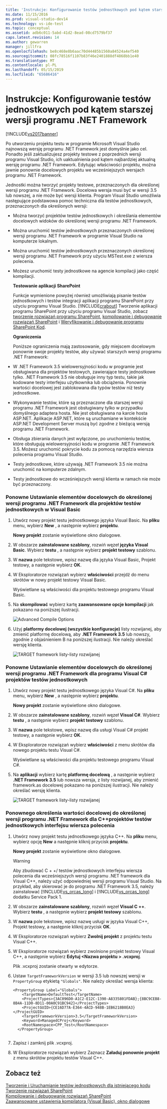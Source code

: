```yaml
---
title: 'Instrukcje: Konfigurowanie testów jednostkowych pod kątem starszej wersji programu .NET Framework | Dokumentacja firmy Microsoft'
ms.date: 11/15/2016
ms.prod: visual-studio-dev14
ms.technology: vs-ide-test
ms.topic: conceptual
ms.assetid: adb6c011-5abd-41d2-8ead-08cd7579bf37
caps.latest.revision: 14
ms.author: gewarren
manager: jillfra
ms.openlocfilehash: be8c468e8b6aac70d44485b1560a84524a4ef540
ms.sourcegitcommit: 08fc78516f1107b83f46e2401888df4868bb1e40
ms.translationtype: MT
ms.contentlocale: pl-PL
ms.lasthandoff: 05/15/2019
ms.locfileid: "65686416"
---
```

# <a name="how-to-configure-unit-tests-to-target-an-earlier-version-of-the-net-framework"></a>Instrukcje: Konfigurowanie testów jednostkowych pod kątem starszej wersji programu .NET Framework
[!INCLUDE[vs2017banner](../includes/vs2017banner.md)]

Po utworzeniu projektu testu w programie Microsoft Visual Studio najnowszą wersję programu .NET Framework jest domyślnie jako cel. Ponadto jeśli zaktualizujesz projekty testowe z poprzednich wersji programu Visual Studio, ich uaktualnienia pod kątem najbardziej aktualną wersję programu .NET Framework. Edytując właściwości projektu, można jawnie ponownie docelowych projektu we wcześniejszych wersjach programu .NET Framework.  
  
 Jednostki można tworzyć projekty testowe, przeznaczonych dla określonej wersji programu .NET Framework. Docelowa wersja musi być w wersji 3.5 lub nowszej, a nie może być wersji klienta. Program Visual Studio umożliwia następujące podstawowa pomoc techniczna dla testów jednostkowych, przeznaczonych dla określonych wersji:  
  
- Można tworzyć projektów testów jednostkowych i określania elementów docelowych widoków do określonej wersji programu .NET Framework.  
  
- Można uruchomić testów jednostkowych przeznaczonych określonej wersji programu .NET Framework w programie Visual Studio na komputerze lokalnym.  
  
- Można uruchomić testów jednostkowych przeznaczonych określonej wersji programu .NET Framework przy użyciu MSTest.exe z wiersza polecenia.  
  
- Możesz uruchomić testy jednostkowe na agencie kompilacji jako część kompilacji.  
  
  **Testowanie aplikacji SharePoint**  
  
  Funkcje wymienione powyżej również umożliwiają pisanie testów jednostkowych i testów integracji aplikacji programu SharePoint przy użyciu programu Visual Studio. [!INCLUDE[crabout](../includes/crabout-md.md)] Tworzenie aplikacji programu SharePoint przy użyciu programu Visual Studio, zobacz [tworzenie rozwiązań programu SharePoint](https://msdn.microsoft.com/library/4bfb1e59-97c9-4594-93f8-3068b4eb9631), [kompilowanie i debugowanie rozwiązań SharePoint](https://msdn.microsoft.com/library/c9e7c9ab-4eb3-40cd-a9b9-6c2a896f70ae) i [Weryfikowanie i debugowanie programu SharePoint Kod](https://msdn.microsoft.com/library/b5f3bce2-6a51-41b1-a292-9e384bae420c).  
  
  **Ograniczenia**  
  
  Poniższe ograniczenia mają zastosowanie, gdy miejscem docelowym ponownie swoje projekty testów, aby używać starszych wersji programu .NET Framework:  
  
- W .NET Framework 3.5 wielowersyjności kodu w programie jest obsługiwana dla projektów testowych, zawierające testy jednostkowe tylko. .NET Framework 3.5 nie obsługuje inny typ testu, takie jak kodowane testy interfejsu użytkownika lub obciążenia. Ponownie wartości docelowej jest zablokowana dla typów testów niż testy jednostkowe.  
  
- Wykonywanie testów, które są przeznaczone dla starszej wersji programu .NET Framework jest obsługiwany tylko w przypadku domyślnego adaptera hosta. Nie jest obsługiwana na karcie hosta ASP.NET. Aplikacje ASP.NET, które są uruchamiane w kontekście ASP.NET Development Server muszą być zgodne z bieżącą wersją programu .NET Framework.  
  
- Obsługa zbierania danych jest wyłączone, po uruchomieniu testów, które obsługują wielowersyjności kodu w programie .NET Framework 3.5. Możesz uruchomić pokrycie kodu za pomocą narzędzia wiersza polecenia programu Visual Studio.  
  
- Testy jednostkowe, które używają .NET Framework 3.5 nie można uruchomić na komputerze zdalnym.  
  
- Testy jednostkowe do wcześniejszych wersji klienta w ramach nie może być przeznaczony.  
  
### <a name="re-targeting-to-a-specific-version-of-the-net-framework-for-visual-basic-unit-test-projects"></a>Ponowne Ustawianie elementów docelowych do określonej wersji programu .NET Framework dla projektów testów jednostkowych w Visual Basic  
  
1. Utwórz nowy projekt testu jednostkowego języka Visual Basic. Na **pliku** menu, wybierz **New** , a następnie wybierz **projektu**.  
  
     **Nowy projekt** zostanie wyświetlone okno dialogowe.  
  
2. W obszarze **zainstalowane szablony**, rozwiń węzeł **języka Visual Basic**. Wybierz **testu** , a następnie wybierz **projekt testowy** szablonu.  
  
3. W **nazwa** pole tekstowe, wpisz nazwę dla języka Visual Basic, Projekt testowy, a następnie wybierz **OK**.  
  
4. W Eksploratorze rozwiązań wybierz **właściwości** przejdź do menu skrótów w nowy projekt testowy Visual Basic.  
  
     Wyświetlane są właściwości dla projektu testowego programu Visual Basic.  
  
5. Na **skompilować** wybierz kartę **zaawansowane opcje kompilacji** jak pokazano na poniższej ilustracji.  
  
     ![Advanced Compile Options](../test/media/howtoconfigureunittest35frameworka.png "HowToConfigureUnitTest35FrameworkA")  
  
6. Użyj **platformy docelowej (wszystkie konfiguracje)** listy rozwijanej, aby zmienić platformę docelową, aby **.NET Framework 3.5** lub nowszy, zgodnie z objaśnieniem B na poniższej ilustracji. Nie należy określać wersję klienta.  
  
     ![TARGET framework listy&#45;listy rozwijanej](../test/media/howtoconfigureunitest35frameworkstepb.png "HowToConfigureUniTest35FrameworkStepB")  
  
### <a name="re-targeting-to-a-specific-version-of-the-net-framework-for-visual-c-unit-test-projects"></a>Ponowne Ustawianie elementów docelowych do określonej wersji programu .NET Framework dla programu Visual C# projektów testów jednostkowych  
  
1. Utwórz nowy projekt testu jednostkowego języka Visual C#. Na **pliku** menu, wybierz **New** , a następnie wybierz **projektu**.  
  
     **Nowy projekt** zostanie wyświetlone okno dialogowe.  
  
2. W obszarze **zainstalowane szablony**, rozwiń węzeł **Visual C#**. Wybierz **testu** , a następnie wybierz **projekt testowy** szablonu.  
  
3. W **nazwa** pole tekstowe, wpisz nazwę dla usługi Visual C# projekt testowy, a następnie wybierz **OK**.  
  
4. W Eksploratorze rozwiązań wybierz **właściwości** z menu skrótów dla nowego projektu testu Visual C#.  
  
     Wyświetlane są właściwości dla projektu testowego programu Visual C#.  
  
5. Na **aplikacji** wybierz kartę **platformę docelową** , a następnie wybierz **.NET Framework 3.5** lub nowsza wersja, z listy rozwijanej, aby zmienić framework.as docelowej pokazano na poniższej ilustracji. Nie należy określać wersję klienta.  
  
     ![TARGET framework listy&#45;listy rozwijanej](../test/media/howtoconfigureunittest35frameworkcsharp.png "HowToConfigureUnitTest35FrameworkCSharp")  
  
### <a name="re-targeting-to-a-specific-version-of-the-net-framework-for-ccli-unit-test-projects"></a>Ponownego określenia wartości docelowej do określonej wersji programu .NET Framework dla C++projektów testów jednostkowych interfejsu wiersza polecenia  
  
1. Utwórz nowy projekt testu jednostkowego języka C++. Na **pliku** menu, wybierz opcję **New** a następnie kliknij przycisk **projektu**.  
  
     **Nowy projekt** zostanie wyświetlone okno dialogowe.  
  
    > [!WARNING]
    > Aby zbudować C + +/ testów jednostkowych interfejsu wiersza polecenia dla wcześniejszych wersji programu .NET framework dla Visual C++, należy użyć odpowiedniej wersji programu Visual Studio. Na przykład, aby skierować je do programu .NET Framework 3.5, należy zainstalować [!INCLUDE[vs_orcas_long](../includes/vs-orcas-long-md.md)] i [!INCLUDE[vs_orcas_long](../includes/vs-orcas-long-md.md)] dodatku Service Pack 1.  
  
2. W obszarze **zainstalowane szablony**, rozwiń węzeł **Visual C ++**. Wybierz **testu** , a następnie wybierz **projekt testowy** szablonu.  
  
3. W **nazwa** pole tekstowe, wpisz nazwę usługi w języka Visual C++, Projekt testowy, a następnie kliknij przycisk **OK**.  
  
4. W Eksploratorze rozwiązań wybierz **Zwolnij projekt** z projektu testu Visual C++.  
  
5. W Eksploratorze rozwiązań wybierz zwolnione projekt testowy Visual C++, a następnie wybierz **Edytuj \<Nazwa projektu > .vcxproj**.  
  
     Plik .vcxproj zostanie otwarty w edytorze.  
  
6. Ustaw `TargetFrameworkVersion` w wersji 3.5 lub nowszej wersji w `PropertyGroup` etykietą `"Globals"`. Nie należy określać wersja klienta:  
  
    ```  
    <PropertyGroup Label="Globals">  
        <TargetName>DefaultTest</TargetName>  
        <ProjectTypes>{3AC096D0-A1C2-E12C-1390-A8335801FDAB};{8BC9CEB8-8B4A-11D0-8D11-00A0C91BC942}</ProjectTypes>  
        <ProjectGUID>{CE16D77A-E364-4ACD-948B-1EB6218B0EA3}</ProjectGUID>  
        <TargetFrameworkVersion>3.5</TargetFrameworkVersion>  
        <Keyword>ManagedCProj</Keyword>  
        <RootNamespace>CPP_Test</RootNamespace>  
      </PropertyGroup>  
  
    ```  
  
7. Zapisz i zamknij plik .vcxproj.  
  
8. W Eksploratorze rozwiązań wybierz Zaznacz **Załaduj ponownie projekt** z menu skrótów projektu testów Visual C++.  
  
## <a name="see-also"></a>Zobacz też  
 [Tworzenie i Uruchamianie testów jednostkowych dla istniejącego kodu](https://msdn.microsoft.com/e8370b93-085b-41c9-8dec-655bd886f173)   
 [Tworzenie rozwiązań SharePoint](https://msdn.microsoft.com/library/4bfb1e59-97c9-4594-93f8-3068b4eb9631)   
 [Kompilowanie i debugowanie rozwiązań SharePoint](https://msdn.microsoft.com/library/c9e7c9ab-4eb3-40cd-a9b9-6c2a896f70ae)   
 [Zaawansowane ustawienia kompilatora (Visual Basic), okno dialogowe](../ide/reference/advanced-compiler-settings-dialog-box-visual-basic.md)
